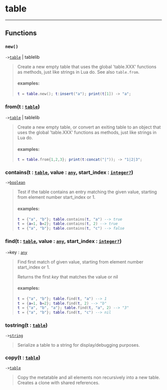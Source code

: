 # table<a name="table"></a>  

---  
## Functions
### `new()`<a name="new"></a>
`->`[`table`](../../API/builtins/table.md) | tablelib  

> Create a new empty table that uses the global 'table.XXX' functions as methods, just like
> strings in Lua do. See also `table.from`.
> 
> #### examples:
> ```lua
> t = table.new(); t:insert("a"); print(t[1]) -> "a";
> ```
### from(t : [`table`](../../API/builtins/table.md))<a name="from"></a>
`->`[`table`](../../API/builtins/table.md) | tablelib  

> Create a new empty table, or convert an exiting table to an object that uses the global
> 'table.XXX' functions as methods, just like strings in Lua do.
> 
> #### examples:
> ```lua
> t = table.from{1,2,3}; print(t:concat("|")); -> "1|2|3";
> ```
### contains(t : [`table`](../../API/builtins/table.md), value : [`any`](../../API/builtins/any.md), start_index : [`integer`](../../API/builtins/integer.md)[`?`](../../API/builtins/nil.md))<a name="contains"></a>
`->`[`boolean`](../../API/builtins/boolean.md)  

> Test if the table contains an entry matching the given value,
> starting from element number start_index or 1.
> 
> #### examples:
> ```lua
> t = {"a", "b"}; table.contains(t, "a") --> true
> t = {a=1, b=2}; table.contains(t, 2) --> true
> t = {"a", "b"}; table.contains(t, "c") --> false
> ```
### find(t : [`table`](../../API/builtins/table.md), value : [`any`](../../API/builtins/any.md), start_index : [`integer`](../../API/builtins/integer.md)[`?`](../../API/builtins/nil.md))<a name="find"></a>
`->`key : [`any`](../../API/builtins/any.md)  

> Find first match of given value, starting from element
>  number start_index or 1.
> 
> Returns the first *key* that matches the value or nil
> 
> #### examples:
> ```lua
> t = {"a", "b"}; table.find(t, "a") --> 1
> t = {a=1, b=2}; table.find(t, 2) --> "b"
> t = {"a", "b", "a"}; table.find(t, "a", 2) --> "3"
> t = {"a", "b"}; table.find(t, "c") --> nil
> ```
### tostring(t : [`table`](../../API/builtins/table.md))<a name="tostring"></a>
`->`[`string`](../../API/builtins/string.md)  

> Serialize a table to a string for display/debugging purposes.
### copy(t : [`table`](../../API/builtins/table.md))<a name="copy"></a>
`->`[`table`](../../API/builtins/table.md)  

> Copy the metatable and all elements non recursively into a new table.
> Creates a clone with shared references.  

